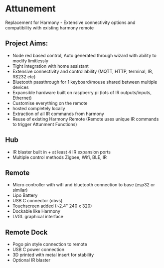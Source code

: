 # Attunement
Replacement for Harmony - Extensive connectivity options and compatibility with existing harmony remote

## Project Aims:
- Node red based control, Auto generated through wizard with ability to modify limitlessly
- Tight integration with home assistant
- Extensive connectivity and controllability (MQTT, HTTP, terminal, IR, RS232 etc)
- Bluetooth passthrough for 1 keyboard/mouse shared between multiple devices
- Expansible hardware built on raspberry pi (lots of IR outputs/inputs, Ethernet)
- Customise everything on the remote
- hosted completely locally
- Extraction of all IR commands from harmony
- Reuse of existing Harmony Remote (Remote uses unique IR commands to trigger Attunment Functions)

## Hub
- IR blaster built in + at least 4 IR expansion ports
- Multiple control methods Zigbee, Wifi, BLE, IR

## Remote
- Micro controller with wifi and bluetooth connection to base (esp32 or similar)
- Lipo Battery
- USB C connector (obvs)
- Touchscreen added (~2.4" 240 x 320)
- Dockable like Harmony
- LVGL graphical interface

## Remote Dock
- Pogo pin style connection to remote
- USB C power connection
- 3D printed with metal insert for stability
- Optional IR blaster
